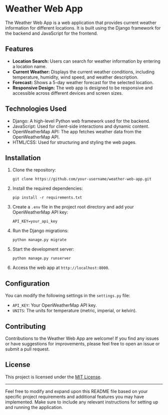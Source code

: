 # Weather Web App

The Weather Web App is a web application that provides current weather information for different locations. It is built using the Django framework for the backend and JavaScript for the frontend.

## Features

- **Location Search:** Users can search for weather information by entering a location name.
- **Current Weather:** Displays the current weather conditions, including temperature, humidity, wind speed, and weather description.
- **Forecast:** Shows a 5-day weather forecast for the selected location.
- **Responsive Design:** The web app is designed to be responsive and accessible across different devices and screen sizes.

## Technologies Used

- Django: A high-level Python web framework used for the backend.
- JavaScript: Used for client-side interactions and dynamic content.
- OpenWeatherMap API: The app fetches weather data from the OpenWeatherMap API.
- HTML/CSS: Used for structuring and styling the web pages.

## Installation

1. Clone the repository:
   ```
   git clone https://github.com/your-username/weather-web-app.git
   ```

2. Install the required dependencies:
   ```
   pip install -r requirements.txt
   ```

3. Create a `.env` file in the project root directory and add your OpenWeatherMap API key:
   ```
   API_KEY=your_api_key
   ```

4. Run the Django migrations:
   ```
   python manage.py migrate
   ```

5. Start the development server:
   ```
   python manage.py runserver
   ```

6. Access the web app at `http://localhost:8000`.

## Configuration

You can modify the following settings in the `settings.py` file:

- `API_KEY`: Your OpenWeatherMap API key.
- `UNITS`: The units for temperature (metric, imperial, or kelvin).

## Contributing

Contributions to the Weather Web App are welcome! If you find any issues or have suggestions for improvements, please feel free to open an issue or submit a pull request.

## License

This project is licensed under the [MIT License](LICENSE).

---

Feel free to modify and expand upon this README file based on your specific project requirements and additional features you may have implemented. Make sure to include any relevant instructions for setting up and running the application.
